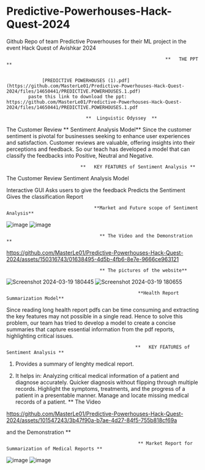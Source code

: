 # Predictive-Powerhouses-Hack-Quest-2024
Github Repo of team Predictive Powerhouses for their ML project in the event Hack Quest of Avishkar 2024

                                                              **   THE PPT **
                                                              
               
                 [PREDICTIVE POWERHOUSES (1).pdf](https://github.com/MasterLe01/Predictive-Powerhouses-Hack-Quest-2024/files/14650441/PREDICTIVE.POWERHOUSES.1.pdf)
            paste this link to download the ppt: https://github.com/MasterLe01/Predictive-Powerhouses-Hack-Quest-2024/files/14650441/PREDICTIVE.POWERHOUSES.1.pdf

                                 **  Linguistic Odyssey  **
                                 
The Customer Review   ** Sentiment Analysis Model**
Since the customer sentiment is pivotal for businesses seeking to enhance user experiences and satisfaction. Customer reviews are valuable, offering insights into their perceptions and feedback. So our teach has developed a model that can classify the feedbacks into Positive, Neutral and Negative.

                               **   KEY FEATURES of Sentiment Analysis **
                               
The Customer Review Sentiment Analysis Model

Interactive GUI
Asks users to give the feedback
Predicts the Sentiment 
Gives the classification Report

                                    **Market and Future scope of Sentiment Analysis**
![image](https://github.com/MasterLe01/Predictive-Powerhouses-Hack-Quest-2024/assets/144511421/ad45b1d3-1280-4ae1-a608-0b8b666c2308)
![image](https://github.com/MasterLe01/Predictive-Powerhouses-Hack-Quest-2024/assets/144511421/31ee3a1f-5611-4efc-91d5-0fb12ecc65d8)

                                      ** The Video and the Demonstration **


https://github.com/MasterLe01/Predictive-Powerhouses-Hack-Quest-2024/assets/150316743/01638495-4d5b-4fb6-8e7e-9666ce963121

                                      ** The pictures of the website**

![Screenshot 2024-03-19 180445](https://github.com/MasterLe01/Predictive-Powerhouses-Hack-Quest-2024/assets/144511421/c96861fd-b9d4-40ca-abf0-862d21cff70b)
![Screenshot 2024-03-19 180655](https://github.com/MasterLe01/Predictive-Powerhouses-Hack-Quest-2024/assets/144511421/8050abc7-7e59-45b4-a4a8-d5dbc9e076b5)


                          

                                                    **Health Report Summarization Model**
Since reading long health report pdfs can be time consuming and extracting the key features may not possible in a single read. Hence to solve this problem, our team has tried to develop a model to create a concise summaries that capture essential information from the pdf reports, highlighting critical issues. 


                                                   **   KEY FEATURES of Sentiment Analysis **
                               
1. Provides a summary of lenghty medical report.

2. It helps in:
  Analyzing critical medical information of a patient and diagnose accurately.
  Quicker diagnosis without flipping through multiple records.
  Highlight the symptoms, treatments, and the progress of a patient in a presentable manner.
  Manage and locate missing medical records of a patient.
                                                       ** The Video 

https://github.com/MasterLe01/Predictive-Powerhouses-Hack-Quest-2024/assets/101547243/3b47f90a-b7ae-4d27-84f5-755b818cf69a

and the Demonstration **
   

                                                    ** Market Report for Summarization of Medical Reports **
   ![image](https://github.com/MasterLe01/Predictive-Powerhouses-Hack-Quest-2024/assets/144511421/30e248b9-41f5-4bc1-aff6-dd54660e7efe)
  ![image](https://github.com/MasterLe01/Predictive-Powerhouses-Hack-Quest-2024/assets/144511421/061a7a74-a1b1-4c60-b5e5-6089ded8f3c8)


        




